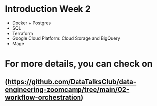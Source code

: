 # Introduction Week 2

- Docker + Postgres
- SQL
- Terraform
- Google Cloud Platform: Cloud Storage and BigQuery
- Mage

# For more details, you can check on 
## (https://github.com/DataTalksClub/data-engineering-zoomcamp/tree/main/02-workflow-orchestration) 
